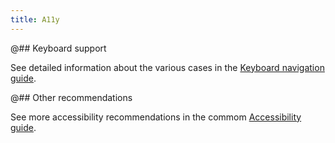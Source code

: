 ```yaml
---
title: A11y
---
```


@## Keyboard support

See detailed information about the various cases in the [Keyboard navigation guide](/core-principles/a11y/a11y-keyboard/#a9cbfb).

@## Other recommendations

See more accessibility recommendations in the commom [Accessibility guide](/core-principles/a11y/).
